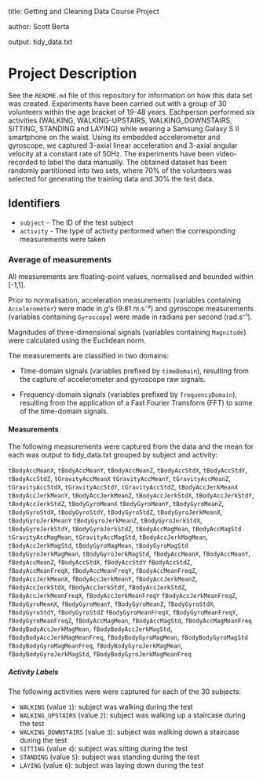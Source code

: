 title: Getting and Cleaning Data Course Project

author: Scott Berta

output: tidy_data.txt

# Project Description

See the `README.md` file of this repository for information on how this data set was created.
Experiments have been carried out with a group of 30 volunteers within the age bracket of 19-48 years. Eachperson performed six activities (WALKING, WALKING-UPSTAIRS, WALKING_DOWNSTAIRS, SITTING, STANDING and LAYING) while wearing a Samsung Galaxy S II smartphone on the waist. Using its embedded accelerometer and gyroscope, we captured 3-axial linear acceleration and 3-axial angular velocity at a constant rate of 50Hz. The experiments have been video-recorded to label the data manually. The obtained dataset has been randomly partitioned into two sets, where 70% of the volunteers was selected for generating the training data and 30% the test data. 

## Identifiers

* `subject` - The ID of the test subject
* `activity` - The type of activity performed when the corresponding measurements were taken

### Average of measurements <a name="average-measurements"></a>

All measurements are floating-point values, normalised and bounded within [-1,1].

Prior to normalisation, acceleration measurements (variables containing `Accelerometer`) were made in *g*'s (9.81 m.s⁻²) and gyroscope measurements (variables containing `Gyroscope`) were made in radians per second (rad.s⁻¹).

Magnitudes of three-dimensional signals (variables containing `Magnitude`) were calculated using the Euclidean norm.

The measurements are classified in two domains:

- Time-domain signals (variables prefixed by `timeDomain`), resulting from the capture of accelerometer and gyroscope raw signals.

- Frequency-domain signals (variables prefixed by `frequencyDomain`), resulting from the application of a Fast Fourier Transform (FFT) to some of the time-domain signals.

#### Measurements

The following measurements were captured from the data and the mean for each was output to tidy_data.txt grouped by subject and activity:

`tBodyAccMeanX`, `tBodyAccMeanY`, `tBodyAccMeanZ`, `tBodyAccStdX`, `tBodyAccStdY`, `tBodyAccStdZ`, `tGravityAccMeanX`
`tGravityAccMeanY`, `tGravityAccMeanZ`, `tGravityAccStdX`, `tGravityAccStdY`, `tGravityAccStdZ`, `tBodyAccJerkMeanX`
`tBodyAccJerkMeanY`, `tBodyAccJerkMeanZ`, `tBodyAccJerkStdX`, `tBodyAccJerkStdY`, `tBodyAccJerkStdZ`, `tBodyGyroMeanX`
`tBodyGyroMeanY`, `tBodyGyroMeanZ`, `tBodyGyroStdX`, `tBodyGyroStdY`, `tBodyGyroStdZ`, `tBodyGyroJerkMeanX`, `tBodyGyroJerkMeanY`
`tBodyGyroJerkMeanZ`, `tBodyGyroJerkStdX`, `tBodyGyroJerkStdY`, `tBodyGyroJerkStdZ`, `tBodyAccMagMean`, `tBodyAccMagStd`
`tGravityAccMagMean`, `tGravityAccMagStd`, `tBodyAccJerkMagMean`, `tBodyAccJerkMagStd`, `tBodyGyroMagMean`, `tBodyGyroMagStd`
`tBodyGyroJerkMagMean`, `tBodyGyroJerkMagStd`, `fBodyAccMeanX`, `fBodyAccMeanY`, `fBodyAccMeanZ`, `fBodyAccStdX`, `fBodyAccStdY`
`fBodyAccStdZ`, `fBodyAccMeanFreqX`, `fBodyAccMeanFreqY`, `fBodyAccMeanFreqZ`, `fBodyAccJerkMeanX`, `fBodyAccJerkMeanY`,
`fBodyAccJerkMeanZ`, `fBodyAccJerkStdX`, `fBodyAccJerkStdY`, `fBodyAccJerkStdZ`, `fBodyAccJerkMeanFreqX`, `fBodyAccJerkMeanFreqY`
`fBodyAccJerkMeanFreqZ`, `fBodyGyroMeanX`, `fBodyGyroMeanY`, `fBodyGyroMeanZ`, `fBodyGyroStdX`, `fBodyGyroStdY`, `fBodyGyroStdZ`
`fBodyGyroMeanFreqX`, `fBodyGyroMeanFreqY`, `fBodyGyroMeanFreqZ`, `fBodyAccMagMean`, `fBodyAccMagStd`, `fBodyAccMagMeanFreq`
`fBodyBodyAccJerkMagMean`, `fBodyBodyAccJerkMagStd`, `fBodyBodyAccJerkMagMeanFreq`, `fBodyBodyGyroMagMean`, `fBodyBodyGyroMagStd`
`fBodyBodyGyroMagMeanFreq`, `fBodyBodyGyroJerkMagMean`, `fBodyBodyGyroJerkMagStd`, `fBodyBodyGyroJerkMagMeanFreq`

##### Activity Labels

The following activities were were captured for each of the 30 subjects:

* `WALKING` (value `1`): subject was walking during the test
* `WALKING_UPSTAIRS` (value `2`): subject was walking up a staircase during the test
* `WALKING_DOWNSTAIRS` (value `3`): subject was walking down a staircase during the test
* `SITTING` (value `4`): subject was sitting during the test
* `STANDING` (value `5`): subject was standing during the test
* `LAYING` (value `6`): subject was laying down during the test
